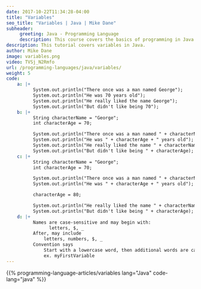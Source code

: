 ```yaml
---
date: 2017-10-22T11:34:28-04:00
title: "Variables"
seo_title: "Variables | Java | Mike Dane"
subheader:
     greeting: Java - Programming Language
     description: This course covers the basics of programming in Java. Work your way through the videos/articles and I'll teach you everything you need to know to start your programming journey!
description: This tutorial covers variables in Java.
author: Mike Dane
image: variables.png
video: TVSj_N2Rmfo
url: /programming-languages/java/variables/
weight: 5
code:
    a: |+
          System.out.println("There once was a man named George");
          System.out.println("He was 70 years old");
          System.out.println("He really liked the name George");
          System.out.println("But didn't like being 70");
    b: |+
          String characterName = "George";
          int characterAge = 70;

          System.out.println("There once was a man named " + characterName);
          System.out.println("He was " + characterAge + " years old");
          System.out.println("He really liked the name " + characterName);
          System.out.println("But didn't like being " + characterAge);
    c: |+
          String characterName = "George";
          int characterAge = 70;

          System.out.println("There once was a man named " + characterName);
          System.out.println("He was " + characterAge + " years old");

          characterAge = 80;

          System.out.println("He really liked the name " + characterName);
          System.out.println("But didn't like being " + characterAge);
    d: |+
          Names are case-sensitive and may begin with:
                letters, $, _
          After, may include
              letters, numbers, $, _
          Convention says
              Start with a lowercase word, then additional words are capitalized
              ex. myFirstVariable
---
```


{{% programming-language-articles/variables lang="Java" code-lang="java" %}}
